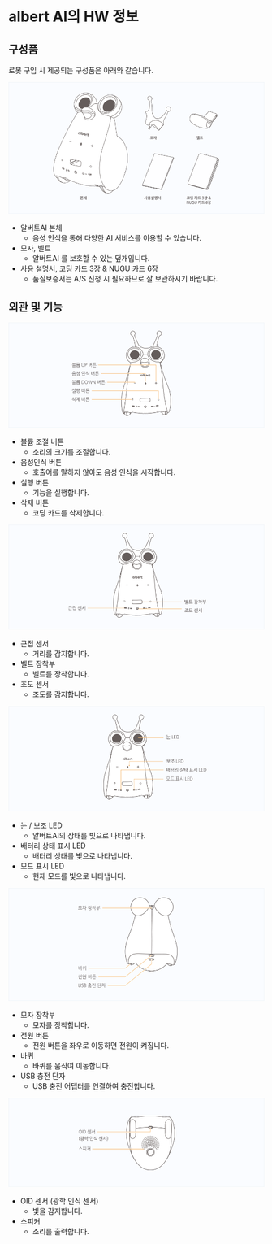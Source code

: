 # albert AI의 HW 정보 


구성품
--
로봇 구입 시 제공되는 구성품은 아래와 같습니다.

![albert AI HW](./images/albert01.png)

- 알버트AI 본체 
  - 음성 인식을 통해 다양한 AI 서비스를 이용할 수 있습니다.
- 모자, 벨트
  - 알버트AI 를 보호할 수 있는 덮개입니다.
- 사용 설명서, 코딩 카드 3장 & NUGU 카드 6장
  - 품질보증서는 A/S 신청 시 필요하므로 잘 보관하시기 바랍니다.



외관 및 기능
--

![albert AI HW](./images/albert02.png)

- 볼륨 조절 버튼
  - 소리의 크기를 조절합니다.
- 음성인식 버튼
  - 호출어를 말하지 않아도 음성 인식을 시작합니다.
- 실행 버튼
  - 기능을 실행합니다.
- 삭제 버튼
  - 코딩 카드를 삭제합니다.
  
  
![albert AI HW](./images/albert03.png)
  
  
- 근접 센서
  - 거리를 감지합니다.
- 벨트 장착부
  - 벨트를 장착합니다.
- 조도 센서
  - 조도를 감지합니다.
  
  
![albert AI HW](./images/albert04.png)
  
  
- 눈 / 보조 LED
  - 알버트AI의 상태를 빛으로 나타냅니다.
- 배터리 상태 표시 LED
  - 배터리 상태를 빛으로 나타냅니다.
- 모드 표시 LED
  - 현재 모드를 빛으로 나타냅니다.
  
  
![albert AI HW](./images/albert05.png) 
  
  
- 모자 장착부
  - 모자를 장착합니다.
- 전원 버튼
  - 전원 버튼을 좌우로 이동하면 전원이 켜집니다.
- 바퀴
  - 바퀴를 움직여 이동합니다.
- USB 충전 단자
  - USB 충전 어댑터를 연결하여 충전합니다.
  
  
![albert AI HW](./images/albert06.png)
  
  
- OID 센서 (광학 인식 센서)
  - 빛을 감지합니다.
- 스피커
  - 소리를 출력합니다.
